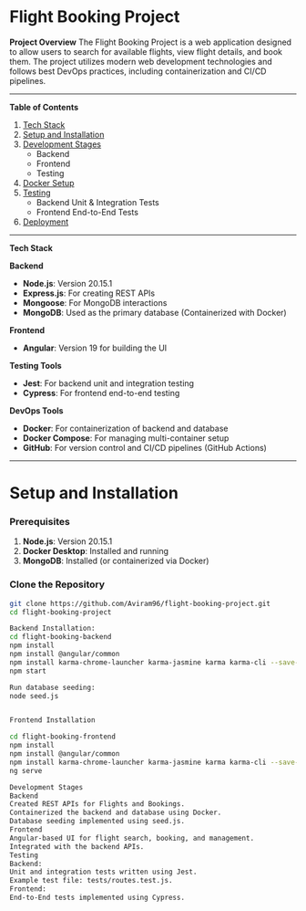 # Flight Booking Project

**Project Overview**
The Flight Booking Project is a web application designed to allow users to search for available flights, view flight details, and book them. The project utilizes modern web development technologies and follows best DevOps practices, including containerization and CI/CD pipelines.

---

**Table of Contents**
1. [Tech Stack](#tech-stack)
2. [Setup and Installation](#setup-and-installation)
3. [Development Stages](#development-stages)
    - Backend
    - Frontend
    - Testing
4. [Docker Setup](#docker-setup)
5. [Testing](#testing)
    - Backend Unit & Integration Tests
    - Frontend End-to-End Tests
6. [Deployment](#deployment)

---

**Tech Stack**

**Backend**
- **Node.js**: Version 20.15.1
- **Express.js**: For creating REST APIs
- **Mongoose**: For MongoDB interactions
- **MongoDB**: Used as the primary database (Containerized with Docker)

**Frontend**
- **Angular**: Version 19 for building the UI

**Testing Tools**
- **Jest**: For backend unit and integration testing
- **Cypress**: For frontend end-to-end testing

**DevOps Tools**
- **Docker**: For containerization of backend and database
- **Docker Compose**: For managing multi-container setup
- **GitHub**: For version control and CI/CD pipelines (GitHub Actions)

---
# **Setup and Installation**

### **Prerequisites**
1. **Node.js**: Version 20.15.1
2. **Docker Desktop**: Installed and running
3. **MongoDB**: Installed (or containerized via Docker)

### **Clone the Repository**
```bash
git clone https://github.com/Aviram96/flight-booking-project.git
cd flight-booking-project

Backend Installation:
cd flight-booking-backend
npm install
npm install @angular/common
npm install karma-chrome-launcher karma-jasmine karma karma-cli --save-dev
npm start

Run database seeding:
node seed.js


Frontend Installation

cd flight-booking-frontend
npm install
npm install @angular/common
npm install karma-chrome-launcher karma-jasmine karma karma-cli --save-dev
ng serve

Development Stages
Backend
Created REST APIs for Flights and Bookings.
Containerized the backend and database using Docker.
Database seeding implemented using seed.js.
Frontend
Angular-based UI for flight search, booking, and management.
Integrated with the backend APIs.
Testing
Backend:
Unit and integration tests written using Jest.
Example test file: tests/routes.test.js.
Frontend:
End-to-End tests implemented using Cypress.

